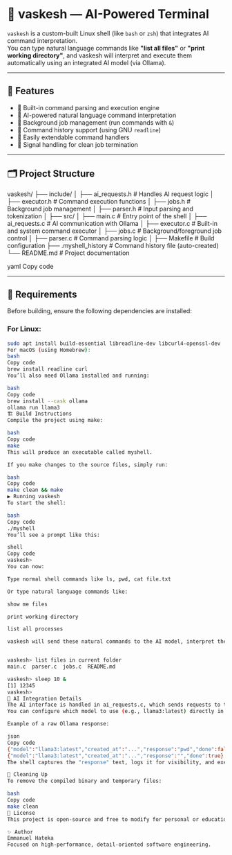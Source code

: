 # 🧠 vaskesh — AI-Powered Terminal

`vaskesh` is a custom-built Linux shell (like `bash` or `zsh`) that integrates AI command interpretation.  
You can type natural language commands like **"list all files"** or **"print working directory"**, and vaskesh will interpret and execute them automatically using an integrated AI model (via Ollama).

---

## 🚀 Features

- 🧩 Built-in command parsing and execution engine  
- 🧠 AI-powered natural language command interpretation  
- 🧵 Background job management (run commands with `&`)  
- 📜 Command history support (using GNU `readline`)  
- 🔧 Easily extendable command handlers  
- 🧹 Signal handling for clean job termination  

---

## 🗂️ Project Structure

vaskesh/
├── include/
│ ├── ai_requests.h # Handles AI request logic
│ ├── executor.h # Command execution functions
│ ├── jobs.h # Background job management
│ ├── parser.h # Input parsing and tokenization
│
├── src/
│ ├── main.c # Entry point of the shell
│ ├── ai_requests.c # AI communication with Ollama
│ ├── executor.c # Built-in and system command executor
│ ├── jobs.c # Background/foreground job control
│ ├── parser.c # Command parsing logic
│
├── Makefile # Build configuration
├── .myshell_history # Command history file (auto-created)
└── README.md # Project documentation

yaml
Copy code

---

## 🧰 Requirements

Before building, ensure the following dependencies are installed:

### For Linux:
```bash
sudo apt install build-essential libreadline-dev libcurl4-openssl-dev
For macOS (using Homebrew):
bash
Copy code
brew install readline curl
You’ll also need Ollama installed and running:

bash
Copy code
brew install --cask ollama
ollama run llama3
🏗️ Build Instructions
Compile the project using make:

bash
Copy code
make
This will produce an executable called myshell.

If you make changes to the source files, simply run:

bash
Copy code
make clean && make
▶️ Running vaskesh
To start the shell:

bash
Copy code
./myshell
You’ll see a prompt like this:

shell
Copy code
vaskesh>
You can now:

Type normal shell commands like ls, pwd, cat file.txt

Or type natural language commands like:

show me files

print working directory

list all processes

vaskesh will send these natural commands to the AI model, interpret the response (e.g., pwd), and execute it.


vaskesh> list files in current folder
main.c  parser.c  jobs.c  README.md

vaskesh> sleep 10 &
[1] 12345
vaskesh>
🧠 AI Integration Details
The AI interface is handled in ai_requests.c, which sends requests to the Ollama local model API via libcurl.
You can configure which model to use (e.g., llama3:latest) directly in the code.

Example of a raw Ollama response:

json
Copy code
{"model":"llama3:latest","created_at":"...","response":"pwd","done":false}
{"model":"llama3:latest","created_at":"...","response":"","done":true}
The shell captures the "response" text, logs it for visibility, and executes it as a command.

🧹 Cleaning Up
To remove the compiled binary and temporary files:

bash
Copy code
make clean
📄 License
This project is open-source and free to modify for personal or educational purposes.

✨ Author
Emmanuel Hateka 
Focused on high-performance, detail-oriented software engineering.